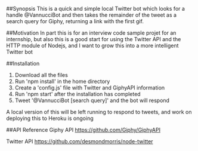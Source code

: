 ##Synopsis
This is a quick and simple local Twitter bot which looks for a handle @VannucciBot and then takes the remainder of the tweet as a search query for Giphy, returning a link with the first gif.

##Motivation
In part this is for an interview code sample projet for an internship, but also this is a good start for using the Twitter API and the HTTP module of Nodejs, and I want to grow this into a more intelligent Twitter bot

##Installation
1. Download all the files
2. Run 'npm install' in the home directory
3. Create a 'config.js' file with Twitter and GiphyAPI information
4. Run 'npm start' after the installation has completed
5. Tweet '@VannucciBot [search query]' and the bot will respond

A local version of this will be left running to respond to tweets, and work on deploying this to Heroku is ongoing

##API Reference
Giphy API
https://github.com/Giphy/GiphyAPI

Twitter API
https://github.com/desmondmorris/node-twitter